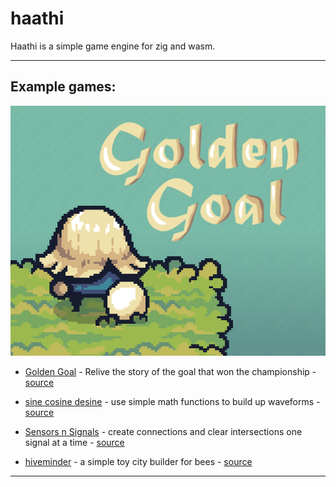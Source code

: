 # haathi

Haathi is a simple game engine for zig and wasm.

---

## Example games:

![Golden Goal Thumbnail](thumbnails/goal_thumbnail.png)
- [Golden Goal](https://chapliboy.itch.io/golden-goal) - Relive the story of the goal that won the championship - [source](https://github.com/samhattangady/haathi/blob/master/src/goal.zig)

- [sine cosine desine](https://chapliboy.itch.io/sine-cosine-desine) - use simple math functions to build up waveforms - [source](https://github.com/samhattangady/haathi/blob/master/src/synthelligence.zig)
- [Sensors n Signals](https://chapliboy.itch.io/sensors-n-signals) - create connections and clear intersections one signal at a time - [source](https://github.com/samhattangady/haathi/blob/master/src/drifter.zig)
- [hiveminder](https://chapliboy.itch.io/hiveminder) - a simple toy city builder for bees - [source](https://github.com/samhattangady/haathi/blob/master/src/hiveminder.zig)

---

``` zig
```
